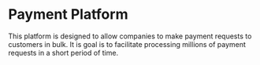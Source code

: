 # Payment Platform
This platform  is designed to allow companies to make payment requests to customers in bulk.
It is goal is to facilitate processing millions of payment requests in a short period of time.


